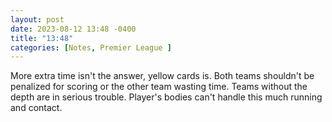```yaml
---
layout: post
date: 2023-08-12 13:48 -0400
title: "13:48"
categories: [Notes, Premier League ]
---
```


More extra time isn't the answer, yellow cards is. Both teams shouldn't be penalized for scoring or the other team wasting time. Teams without the depth are in serious trouble. Player's bodies can't handle this much running and contact.

